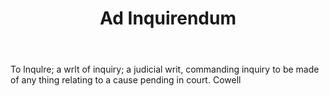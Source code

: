 ---
title: Ad Inquirendum
permalink: "/definitions/ad-inquirendum.html"
body: To lnqulre; a wrlt of inquiry; a judicial writ, commanding inquiry to be made
  of any thing relating to a cause pending in court. Cowell
published_at: '2018-07-07'
layout: post
---